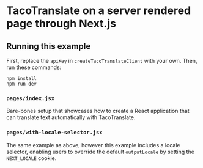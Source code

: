 # TacoTranslate on a server rendered page through Next.js

## Running this example

First, replace the `apiKey` in `createTacoTranslateClient` with your own. Then, run these commands:

```
npm install
npm run dev
```

### `pages/index.jsx`

Bare-bones setup that showcases how to create a React application that can translate text automatically with TacoTranslate.

### `pages/with-locale-selector.jsx`

The same example as above, however this example includes a locale selector, enabling users to override the default `outputLocale` by setting the `NEXT_LOCALE` cookie.
